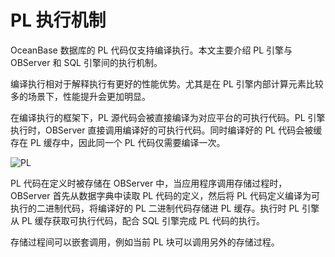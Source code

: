 PL 执行机制 
============================

​OceanBase 数据库的 PL 代码仅支持编译执行。本文主要介绍 PL 引擎与 OBServer 和 SQL 引擎间的执行机制。

编译执行相对于解释执行有更好的性能优势。尤其是在 PL 引擎内部计算元素比较多的场景下，性能提升会更加明显。

​在编译执行的框架下，PL 源代码会被直接编译为对应平台的可执行代码。PL 引擎执行时，OBServer 直接调用编译好的可执行代码。同时编译好的 PL 代码会被缓存在 PL 缓存中，因此同一个 PL 代码仅需要编译一次。

​![PL](https://help-static-aliyun-doc.aliyuncs.com/assets/img/zh-CN/9763623461/p355617.jpg)

PL 代码在定义时被存储在 OBServer 中，当应用程序调用存储过程时，OBServer 首先从数据字典中读取 PL 代码的定义，然后将 PL 代码定义编译为可执行的二进制代码，将编译好的 PL 二进制代码存储进 PL 缓存。执行时 PL 引擎从 PL 缓存获取可执行代码，配合 SQL 引擎完成 PL 代码的执行。

​存储过程间可以嵌套调用，例如当前 PL 块可以调用另外的存储过程。
